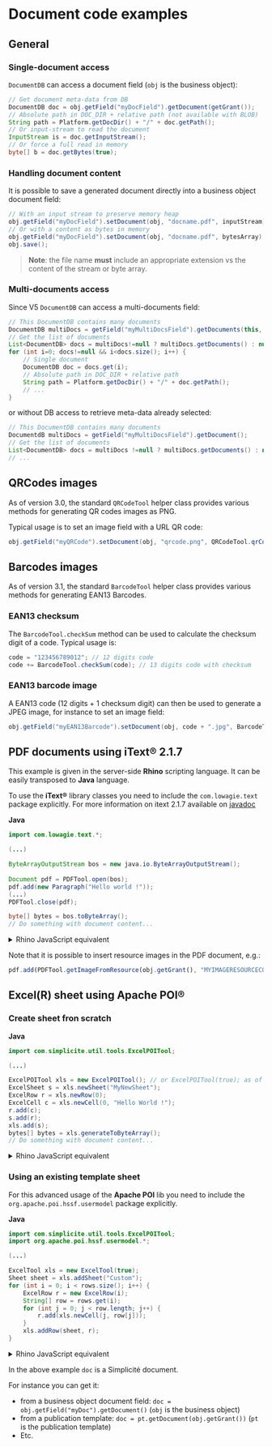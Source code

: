 Document code examples
======================

General
-------

### Single-document access

`DocumentDB` can access a document field (`obj` is the business object):

```java
// Get document meta-data from DB
DocumentDB doc = obj.getField("myDocField").getDocument(getGrant());
// Absolute path in DOC_DIR + relative path (not available with BLOB)
String path = Platform.getDocDir() + "/" + doc.getPath();
// Or input-stream to read the document
InputStream is = doc.getInputStream();
// Or force a full read in memory
byte[] b = doc.getBytes(true);
```

### Handling document content

It is possible to save a generated document directly into a business object document field:

```java
// With an input stream to preserve memory heap
obj.getField("myDocField").setDocument(obj, "docname.pdf", inputStream);
// Or with a content as bytes in memory
obj.getField("myDocField").setDocument(obj, "docname.pdf", bytesArray);
obj.save();
```

> **Note**: the file name **must** include an appropriate extension vs the content of the stream or byte array.

### Multi-documents access

Since V5 `DocumentDB` can access a multi-documents field:

```java
// This DocumentDB contains many documents
DocumentDB multiDocs = getField("myMultiDocsField").getDocuments(this, getRowId());
// Get the list of documents
List<DocumentDB> docs = multiDocs!=null ? multiDocs.getDocuments() : null;
for (int i=0; docs!=null && i<docs.size(); i++) {
	// Single document
	DocumentDB doc = docs.get(i);
	// Absolute path in DOC_DIR + relative path
	String path = Platform.getDocDir() + "/" + doc.getPath();
	// ...
}
```

or without DB access to retrieve meta-data already selected:

```java
// This DocumentDB contains many documents
DocumentdB multiDocs = getField("myMultiDocsField").getDocument();
// Get the list of documents
List<DocumentDB> docs = multiDocs !=null ? multiDocs.getDocuments() : null;
// ...
```


<h2 id="qrcode">QRCodes images</h2>

As of version 3.0, the standard `QRCodeTool` helper class provides various methods for generating QR codes images as PNG.

Typical usage is to set an image field with a URL QR code:
 
```java
obj.getField("myQRCode").setDocument(obj, "qrcode.png", QRCodeTool.qrCodeImage(Globals.getContextURL()));
```

<h2 id="barcode">Barcodes images</h2>

As of version 3.1, the standard `BarcodeTool` helper class provides various methods for generating EAN13 Barcodes.

### EAN13 checksum

The `BarcodeTool.checkSum` method can be used to calculate the checksum digit of a code. Typical usage is:

```java
code = "123456789012"; // 12 digits code
code += BarcodeTool.checkSum(code); // 13 digits code with checksum
```

### EAN13 barcode image

A EAN13 code (12 digits + 1 checksum digit) can then be used to generate a JPEG image, for instance to set an image field:

```java
obj.getField("myEAN13Barcode").setDocument(obj, code + ".jpg", BarcodeTool.ean13Image(code));
```
<h2 id="pdf">PDF documents using iText&reg; 2.1.7</h2>

This example is given in the server-side **Rhino** scripting language. It can be easily transposed to **Java** language.

To use the **iText&reg;** library classes you need to include the `com.lowagie.text` package explicitly.
For more information on itext 2.1.7 available on <a href="https://coderanch.com/how-to/javadoc/itext-2.1.7" target="_blank">javadoc</a>

**Java**

```java
import com.lowagie.text.*;

(...)

ByteArrayOutputStream bos = new java.io.ByteArrayOutputStream();
	
Document pdf = PDFTool.open(bos);
pdf.add(new Paragraph("Hello world !"));
(...)
PDFTool.close(pdf);

byte[] bytes = bos.toByteArray();
// Do something with document content...
```

<details>
<summary>Rhino JavaScript equivalent</summary>

```javascript
importPackage(Packages.com.lowagie.text);

var bos = new java.io.ByteArrayOutputStream();
	
var pdf = PDFTool.open(bos);
pdf.add(new Paragraph("Hello world !"));
(...)
PDFTool.close(pdf);

var bytes = bos.toByteArray();
// Do something with document content...
```
</details>

Note that it is possible to insert resource images in the PDF document, e.g.:

```javascript
pdf.add(PDFTool.getImageFromResource(obj.getGrant(), "MYIMAGERESOURCECODE"));
```

<h2 id="excel">Excel(R) sheet using Apache POI&reg;</h2>

### Create sheet fron scratch

**Java**

```java
import com.simplicite.util.tools.ExcelPOITool;

(...)

ExcelPOITool xls = new ExcelPOITool(); // or ExcelPOITool(true); as of version 4.0, the true argument means using XLSX format
ExcelSheet s = xls.newSheet("MyNewSheet");
ExcelRow r = xls.newRow(0);
ExcelCell c = xls.newCell(0, "Hello World !");
r.add(c);
s.add(r);
xls.add(s);
bytes[] bytes = xls.generateToByteArray();
// Do something with document content...
```


<details>
<summary>Rhino JavaScript equivalent</summary>

```javascript
var xls = new ExcelPOITool(); // or ExcelPOITool(true); as of version 4.0, the true argument means using XLSX format
var s = xls.newSheet("MyNewSheet");
var r = xls.newRow(0);
var c = xls.newCell(0, "Hello World !");
r.add(c);
s.add(r);
xls.add(s);
var bytes = xls.generateToByteArray();
// Do something with document content...
```
</details>

### Using an existing template sheet

For this advanced usage of the **Apache POI** lib you need to include the `org.apache.poi.hssf.usermodel` package explicitly.

**Java**

```java
import com.simplicite.util.tools.ExcelPOITool;
import org.apache.poi.hssf.usermodel.*;

(...)

ExcelTool xls = new ExcelTool(true);
Sheet sheet = xls.addSheet("Custom");
for (int i = 0; i < rows.size(); i++) {
	ExcelRow r = new ExcelRow(i);
	String[] row = rows.get(i);
	for (int j = 0; j < row.length; j++) {
		r.add(xls.newCell(j, row[j]));
	}
	xls.addRow(sheet, r);
}
```

<details>
<summary>Rhino JavaScript equivalent</summary>

```javascript
importPackage(Packages.org.apache.poi.hssf.usermodel);
(...)
 
var sheet = xls.addSheet("Custom");
for (var i = 0; i < rows.size(); i++) {
	var r = new ExcelRow(i);
	var row = rows.get(i);
	for (var j = 0; j < row.length; j++) {
		r.add(xls.newCell(j, row[j]));
	}
	xls.addRow(sheet, r);
}
```
</details>


In the above example `doc` is a Simplicité document.

For instance you can get it:

- from a business object document field: `doc = obj.getField("myDoc").getDocument()` (`obj` is the business object)
- from a publication template: `doc = pt.getDocument(obj.getGrant())` (`pt` is the publication template)
- Etc.